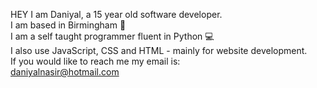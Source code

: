 HEY I am Daniyal, a 15 year old software developer. <br />
I am based in Birmingham 📍 <br />
I am a self taught programmer fluent in Python 💻 <br />
I also use JavaScript, CSS and HTML - mainly for website development. <br />
If you would like to reach me my email is: <br />
daniyalnasir@hotmail.com <br />

<!---
DanMatrixCube/DanMatrixCube is a ✨ special ✨ repository because its `README.md` (this file) appears on your GitHub profile.
You can click the Preview link to take a look at your changes.
--->
